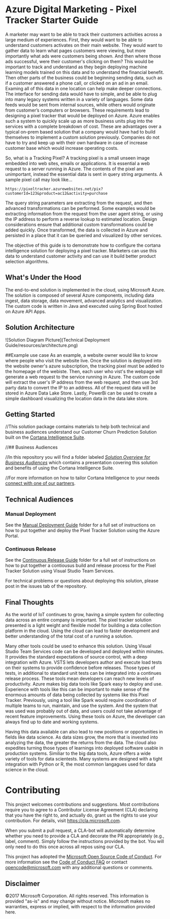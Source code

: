 #  Azure Digital Marketing - Pixel Tracker Starter Guide

A marketer may want to be able to track their customers activities across a large medium of experiences. First, they would want to be able to understand customers activates on their main website. They would want to gather data to learn what pages customers were viewing, but more importantly what ads were customers being shown. And then where those ads successful, were their customer's clicking on them? This would be important to track and understand as they begin deploying machine learning models trained on this data and to understand the financial benefit. Then other parts of the business could be beginning sending data, such as if a customer answered a phone call, or clicked on an ad in an email. Examing all of this data in one location can help make deeper connections. The interface for sending data would have to simple, and be able to plug into many legacy systems written in a variety of languages. Some data feeds would be sent from internal sources, while others would originate from customer’s computers or browsers. These requirements lead to designing a pixel tracker that would be deployed on Azure. Azure enables such a system to quickly scale up as more business units plug into the services with a complete breakdown of cost. These are advantages over a typical on-prem based solution that a company would have had to build themselves to implement a custom solution previously. Companies do not have to try and keep up with their own hardware in case of increase customer base which would increase operating costs. 

So, what is a Tracking Pixel? 
A tracking pixel is a small unseen image embedded into web sites, emails or applications. It is essential a web request to a server running in Azure. The contents of the pixel are unimportant, instead the essential data is sent in query string arguments. A sample pixel call may look like…
```
https://pixeltracker.azurewebsites.net/pix?customerId=123&product=ac12&activity=purchase
```
The query string parameters are extracting from the request, and then advanced transformations can be performed. Some examples would be extracting information from the request from the user agent string, or using the IP address to perform a reverse lookup to estimated location. Design considerations ensure that additional custom transformations could be added quickly. Once transformed, the data is collected in Azure and persisted in a place that it can be queried and visualized by other services. 

The objective of this guide is to demonstrate how to configure the cortana intelligence solution for deploying a pixel tracker. Marketers can use this data to understand customer activity and can use it build better product selection algorithms.
## What's Under the Hood

The end-to-end solution is implemented in the cloud, using Microsoft Azure. The solution is composed of several Azure components, including data ingest, data storage, data movement, advanced analytics and visualization. The custom code is written in Java and executed using Spring Boot hosted on Azure API Apps.
## Solution Architecture
![Solution Diagram Picture](Technical Deployment Guide/resources/architecture.png)

##Example use case
As an example, a website owner would like to know where people who visit the website live. Once the solution is deployed into the website owner's azure subscription, the tracking pixel must be added to the homepage of the webiste. Then, each user who vist's the webpage will generate a web request to the service running in Azure. The custom code will extract the user's IP address from the web request, and then use 3rd party data to convert the IP to an address. All of the request data will be stored in Azure Data Lake Store. Lastly, PowerBi can be used to create a simple dashboard visualizing the location data in the data lake store. 

## Getting Started

//This solution package contains materials to help both technical and business audiences understand our  Customer Churn Prediction Solution built on the [Cortana Intelligence Suite]().

//## Business Audiences

//In this repository you will find a folder labeled [*Solution Overview for Business Audiences*]() which contains a presentation covering this solution and benefits of using the Cortana Intelligence Suite.

//For more information on how to tailor Cortana Intelligence to your needs [connect with one of our partners](http://aka.ms/CISFindPartner).

## Technical Audiences

### Manual Deployment
See the [Manual Deployment Guide](https://github.com/Azure/azure-pixel-tracker/tree/master/Manual%20Deployment) folder for a full set of instructions on how to put together and deploy the Pixel Tracker Solution using the Azure Portal. 

### Continuous Release 
See the [Continuous Release Guide](https://github.com/Azure/azure-pixel-tracker/tree/master/Continuous%Release) folder for a full set of instructions on how to put together a contiousus build and release process for the Pixel Tracker Solution using Visual Studio Team Services.

For technical problems or questions about deploying this solution, please post in the issues tab of the repository.
## Final Thoughts

As the world of IoT continues to grow, having a simple system for collecting data across an entire company is important. The pixel tracker solution presented is a light weight and flexible model for building a data collection platform in the cloud. Using the cloud can lead to faster development and better understanding of the total cost of a running a solution. 

Many other tools could be used to enhance this solution. Using Visual Studio Team Services code can be developed and deployed within minutes. It provides the standard expectations of source control, with a deep integration with Azure. VSTS lets developers author and execute load tests on their systems to provide confidence before releases. Those types of tests, in additional to standard unit tests can be integrated into a continues release process. These tools mean developers can reach new levels of productivity. Azure makes big data tools like Spark easy to deploy and use. Experience with tools like this can be important to make sense of the enormous amounts of data being collected by systems like this Pixel Tracker. Previously, using a tool like Spark would require coordination of multiple teams to run, maintain, and use the system. And the system that was used was probably out of data, and users could not take advantage of recent feature improvements. Using these tools on Azure, the developer can always find up to date and working systems.

Having this data available can also lead to new positions or opportunities in fields like data science. As data sizes grow, the more that is invested into analyzing the data, the greater the returns from the data. The cloud also expedites turning those types of learnings into deployed software usable in production systems. Similiar to the big data tools, Azure offers a wide variety of tools for data scientests. Many systems are designed with a tight integration with Python or R, the most common langagues used for data science in the cloud. 

# Contributing

This project welcomes contributions and suggestions.  Most contributions require you to agree to a
Contributor License Agreement (CLA) declaring that you have the right to, and actually do, grant us
the rights to use your contribution. For details, visit https://cla.microsoft.com.

When you submit a pull request, a CLA-bot will automatically determine whether you need to provide
a CLA and decorate the PR appropriately (e.g., label, comment). Simply follow the instructions
provided by the bot. You will only need to do this once across all repos using our CLA.

This project has adopted the [Microsoft Open Source Code of Conduct](https://opensource.microsoft.com/codeofconduct/).
For more information see the [Code of Conduct FAQ](https://opensource.microsoft.com/codeofconduct/faq/) or
contact [opencode@microsoft.com](mailto:opencode@microsoft.com) with any additional questions or comments.


## Disclaimer
©2017 Microsoft Corporation. All rights reserved. This information is provided "as-is" and may change without notice. Microsoft makes no warranties, express or implied, with respect to the information provided here.
